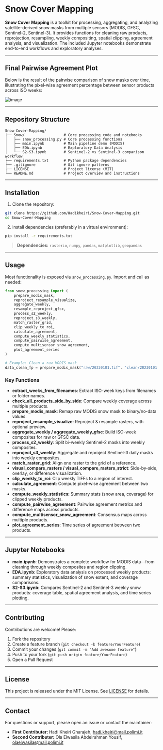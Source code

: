 # Snow Cover Mapping

**Snow Cover Mapping** is a toolkit for processing, aggregating, and analyzing satellite-derived snow masks from multiple sensors (MODIS, GFSC, Sentinel-2, Sentinel-3). It provides functions for cleaning raw products, reprojection, resampling, weekly compositing, spatial clipping, agreement analysis, and visualization. The included Jupyter notebooks demonstrate end-to-end workflows and exploratory analyses.

---

## Final Pairwise Agreement Plot

Below is the result of the pairwise comparison of snow masks over time, illustrating the pixel-wise agreement percentage between sensor products across ISO weeks:

![image](https://github.com/user-attachments/assets/01454d18-20c2-4bf6-87f6-86bb147f933e)


---

## Repository Structure

```
Snow-Cover-Mapping/
├── Snow/                  # Core processing code and notebooks
│   ├── snow_processing.py # Core processing functions
│   ├── main.ipynb         # Main pipeline demo (MODIS)
│   ├── EDA.ipynb          # Exploratory Data Analysis
│   └── S2-S3.ipynb        # Sentinel-2 vs Sentinel-3 comparison workflow
├── requirements.txt       # Python package dependencies
├── .gitignore             # Git ignore patterns
├── LICENSE                # Project license (MIT)
└── README.md              # Project overview and instructions
```


---

## Installation

1. Clone the repository:

```bash
git clone https://github.com/Hadikheiri/Snow-Cover-Mapping.git
cd Snow-Cover-Mapping
```

2. Install dependencies (preferably in a virtual environment):

```bash
pip install -r requirements.txt
```

> **Dependencies:** `rasterio`, `numpy`, `pandas`, `matplotlib`, `geopandas`

---

## Usage

Most functionality is exposed via `snow_processing.py`. Import and call as needed:

```python
from snow_processing import (
    prepare_modis_mask,
    reproject_resample_visualize,
    aggregate_weekly,
    resample_reproject_gfsc,
    process_s2_weekly,
    reproject_s3_weekly,
    match_raster_grid,
    clip_weekly_to_roi,
    calculate_agreement,
    compute_weekly_statistics,
    compute_pairwise_agreement,
    compute_multisensor_snow_agreement,
    plot_agreement_series
)

# Example: Clean a raw MODIS mask
data_clean_fp = prepare_modis_mask("raw/20230101.tif", "clean/20230101.tif")
```

### Key Functions

- **extract\_weeks\_from\_filenames**: Extract ISO-week keys from filenames or folder names.
- **check\_all\_products\_side\_by\_side**: Compare weekly coverage across multiple products.
- **prepare\_modis\_mask**: Remap raw MODIS snow mask to binary/no-data values.
- **reproject\_resample\_visualize**: Reproject & resample rasters, with optional preview.
- **aggregate\_weekly / aggregate\_weekly\_gfsc**: Build ISO-week composites for raw or GFSC data.
- **process\_s2\_weekly**: Split bi-weekly Sentinel-2 masks into weekly composites.
- **reproject\_s3\_weekly**: Aggregate and reproject Sentinel-3 daily masks into weekly composites.
- **match\_raster\_grid**: Align one raster to the grid of a reference.
- **visual\_compare\_rasters / visual\_compare\_rasters\_strict**: Side-by-side, overlay, or difference visualization.
- **clip\_weekly\_to\_roi**: Clip weekly TIFFs to a region of interest.
- **calculate\_agreement**: Compute pixel-wise agreement between two masks.
- **compute\_weekly\_statistics**: Summary stats (snow area, coverage) for clipped weekly products.
- **compute\_pairwise\_agreement**: Pairwise agreement metrics and difference maps across products.
- **compute\_multisensor\_snow\_agreement**: Consensus maps across multiple products.
- **plot\_agreement\_series**: Time series of agreement between two products.

---

## Jupyter Notebooks

- **main.ipynb**: Demonstrates a complete workflow for MODIS data—from cleaning through weekly composites and region clipping.
- **EDA.ipynb**: Exploratory data analysis on processed weekly products: summary statistics, visualization of snow extent, and coverage comparisons.
- **S2-S3.ipynb**: Compares Sentinel-2 and Sentinel-3 weekly snow products: coverage table, spatial agreement analysis, and time series plotting.

---

## Contributing

Contributions are welcome! Please:

1. Fork the repository
2. Create a feature branch (`git checkout -b feature/YourFeature`)
3. Commit your changes (`git commit -m "Add awesome feature"`)
4. Push to your fork (`git push origin feature/YourFeature`)
5. Open a Pull Request

---

## License

This project is released under the MIT License. See [LICENSE](LICENSE) for details.

---

## Contact

For questions or support, please open an issue or contact the maintainer:

- **First Contributer:** Hadi Kheiri Gharajeh, [hadi.kheiri@mail.polimi.it](mailto\:hadi.kheiri@mail.polimi.it)
- **Second Contributer:** Ola Elwasila Abdelrahman Yousif, [olaelwasila@mail.polimi.it](mailto\:olaelwasila@mail.polimi.it)


